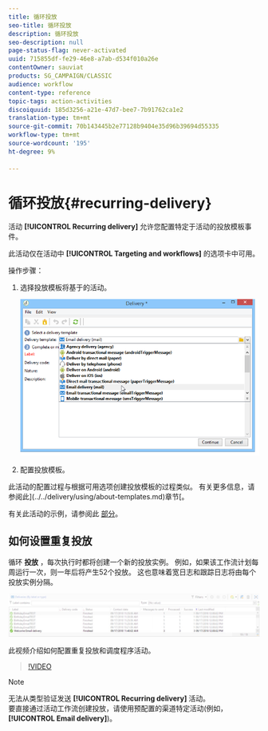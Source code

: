 ```yaml
---
title: 循环投放
seo-title: 循环投放
description: 循环投放
seo-description: null
page-status-flag: never-activated
uuid: 715855df-fe29-46e8-a7ab-d534f010a26e
contentOwner: sauviat
products: SG_CAMPAIGN/CLASSIC
audience: workflow
content-type: reference
topic-tags: action-activities
discoiquuid: 185d3256-a21e-47d7-bee7-7b91762ca1e2
translation-type: tm+mt
source-git-commit: 70b143445b2e77128b9404e35d96b39694d55335
workflow-type: tm+mt
source-wordcount: '195'
ht-degree: 9%

---
```



# 循环投放{#recurring-delivery}

活动 **[!UICONTROL Recurring delivery]** 允许您配置特定于活动的投放模板事件。

此活动仅在活动中 **[!UICONTROL Targeting and workflows]** 的选项卡中可用。

操作步骤：

1. 选择投放模板将基于的活动。

   ![](assets/recurring_delivery_001.png)

1. 配置投放模板。

此活动的配置过程与根据可用选项创建投放模板的过程类似。 有关更多信息，请参阅此](../../delivery/using/about-templates.md)章节[。

有关此活动的示例，请参阅此 [部分](../../workflow/using/sending-a-birthday-email.md#creating-a-recurring-delivery-in-a-targeting-workflow)。

## 如何设置重复投放

循环 **投放** ，每次执行时都将创建一个新的投放实例。 例如，如果该工作流计划每周运行一次，则一年后将产生52个投放。 这也意味着宽日志和跟踪日志将由每个投放实例分隔。

![循环投放](assets/delivery_recurring.jpg)

此视频介绍如何配置重复投放和调度程序活动。

>[!VIDEO](https://video.tv.adobe.com/v/25040?quality=12)

>[!NOTE]
>
>无法从类型验证发送 **[!UICONTROL Recurring delivery]** 活动。\
>要直接通过活动工作流创建投放，请使用预配置的渠道特定活动(例如， **[!UICONTROL Email delivery]**)。
